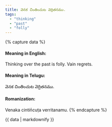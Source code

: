 ```yaml
---
title: వెనక చింతించుట వెర్రితనము.
tags:
  - "thinking"
  - "past"
  - "folly"
---
```


{% capture data %}
#### Meaning in English:
Thinking over the past is folly.
Vain regrets.

#### Meaning in Telugu:
వెనక చింతించుట వెర్రితనము.

#### Romanization:
Venaka cintin̄cuṭa verritanamu.
{% endcapture %}

{{ data | markdownify }}

